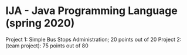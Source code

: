 # IJA - Java Programming Language (spring 2020)
Project 1: Simple Bus Stops Administration; 20 points out of 20
Project 2: (team project): 75 points out of 80

